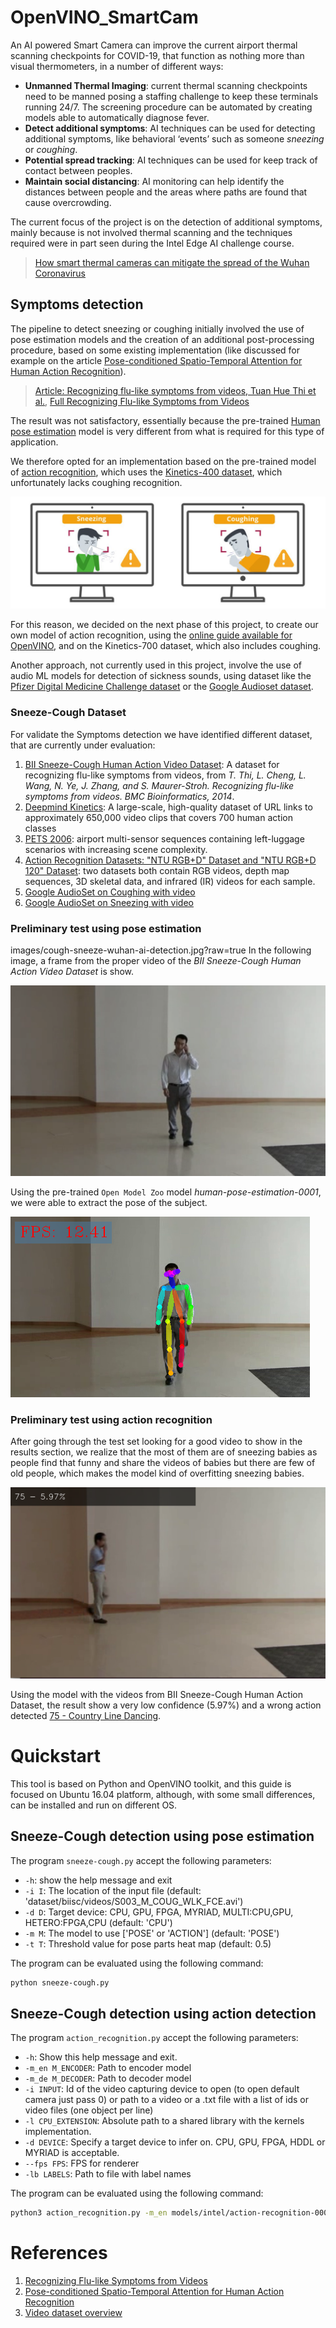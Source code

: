 # OpenVINO_SmartCam

An AI powered Smart Camera can improve the current airport thermal scanning checkpoints for COVID-19, that function as nothing more than visual thermometers, in a number of different ways:

- **Unmanned Thermal Imaging**: current thermal scanning checkpoints need to be manned posing a staffing challenge to keep these terminals running 24/7. The screening procedure can be automated by creating models able to automatically diagnose fever.
- **Detect additional symptoms**: AI techniques can be used for detecting additional symptoms, like behavioral ‘events’ such as someone *sneezing* or *coughing*.
- **Potential spread tracking**: AI techniques can be used for keep track of contact between peoples.
- **Maintain social distancing**: AI monitoring can help identify the distances between people and the areas where paths are found that cause overcrowding.

The current focus of the project is on the detection of additional symptoms, mainly because is not involved thermal scanning and the techniques required were in part seen during the Intel Edge AI challenge course.

> [How smart thermal cameras can mitigate the spread of the Wuhan Coronavirus](https://anyconnect.com/blog/smart-thermal-cameras-wuhan-coronavirus)

## Symptoms detection

The pipeline to detect sneezing or coughing initially involved the use of pose estimation models and the creation of an additional post-processing procedure, based on some existing implementation (like discussed for example on the article [Pose-conditioned Spatio-Temporal Attention for Human Action Recognition](https://arxiv.org/pdf/1703.10106.pdf)).

>[Article: Recognizing flu-like symptoms from videos, Tuan Hue Thi et al.](https://www.researchgate.net/publication/265607317_Recognizing_flu-like_symptoms_from_videos), [Full Recognizing Flu-like Symptoms from Videos](https://web.bii.a-star.edu.sg/~chengli/FluRecognition.htm)

The result was not satisfactory, essentially because the pre-trained [Human pose estimation](https://docs.openvinotoolkit.org/latest/_models_intel_human_pose_estimation_0001_description_human_pose_estimation_0001.html) model is very different from what is required for this type of application.

We therefore opted for an implementation based on the pre-trained model of [action recognition](https://docs.openvinotoolkit.org/latest/_models_intel_action_recognition_0001_encoder_description_action_recognition_0001_encoder.html), which uses the [Kinetics-400 dataset](https://deepmind.com/research/open-source/kinetics), which unfortunately lacks coughing recognition.

![Coughing and Sneezing detection with AI](images/cough-sneeze-wuhan-ai-detection.jpg)

For this reason, we decided on the next phase of this project, to create our own model of action recognition, using the [online guide available for OpenVINO](https://github.com/opencv/openvino_training_extensions/tree/develop/pytorch_toolkit/action_recognition), and on the Kinetics-700 dataset, which also includes coughing.

Another approach, not currently used in this project, involve the use of audio ML models for detection of sickness sounds, using dataset like the [Pfizer Digital Medicine Challenge dataset](https://osf.io/tmkud/wiki/home/) or the [Google Audioset dataset](https://research.google.com/audioset/dataset).

### Sneeze-Cough Dataset

For validate the Symptoms detection we have identified different dataset, that are currently under evaluation:

1. [BII Sneeze-Cough Human Action Video Dataset](https://web.bii.a-star.edu.sg/~chengli/FluRecognition/README.txt): A dataset for recognizing flu-like symptoms from videos, from _T. Thi, L. Cheng, L. Wang, N. Ye, J. Zhang, and S. Maurer-Stroh. Recognizing flu-like symptoms from videos. BMC Bioinformatics, 2014_.
2. [Deepmind Kinetics](https://deepmind.com/research/open-source/kinetics): A large-scale, high-quality dataset of URL links to approximately 650,000 video clips that covers 700 human action classes
3. [PETS 2006](http://www.cvg.reading.ac.uk/PETS2006/data.html): airport multi-sensor sequences containing left-luggage scenarios with increasing scene complexity.
4. [Action Recognition Datasets: "NTU RGB+D" Dataset and "NTU RGB+D 120" Dataset](http://rose1.ntu.edu.sg/datasets/actionrecognition.asp): two datasets both contain RGB videos, depth map sequences, 3D skeletal data, and infrared (IR) videos for each sample.
5. [Google AudioSet on Coughing with video](https://research.google.com/audioset/dataset/cough.html)
6. [Google AudioSet on Sneezing with video](https://research.google.com/audioset/dataset/sneeze.html)

### Preliminary test using pose estimation
images/cough-sneeze-wuhan-ai-detection.jpg?raw=true
In the following image, a frame from the proper video of the _BII Sneeze-Cough Human Action Video Dataset_ is show.

![S002_M_CALL_WLK_FCE.avi](images/human_pose_original.png)

Using the pre-trained `Open Model Zoo` model _human-pose-estimation-0001_, we were able to extract the pose of the subject.

![S002_M_CALL_WLK_FCE.avi](images/human_pose_detected.png)

### Preliminary test using action recognition

After going through the test set looking for a good video to show in the results section, we realize that the most of them are of sneezing babies as people find that funny and share the videos of babies but there are few of old people, which makes the model kind of overfitting sneezing babies.

![Coughing and Sneezing detection with AI](images/couch_inference.png)

Using the model with the videos from BII Sneeze-Cough Human Action Dataset, the result show a very low confidence (5.97%) and a wrong action detected [75 - Country Line Dancing](https://gist.githubusercontent.com/willprice/f19da185c9c5f32847134b87c1960769/raw/9dc94028ecced572f302225c49fcdee2f3d748d8/kinetics_400_labels.csv).

# Quickstart

This tool is based on Python and OpenVINO toolkit, and this guide is focused on Ubuntu 16.04 platform, although, with some small differences, can be installed and run on different OS.

## Sneeze-Cough detection using pose estimation

The program `sneeze-cough.py` accept the following parameters:

- `-h`: show the help message and exit
- `-i I`: The location of the input file (default: 'dataset/biisc/videos/S003_M_COUG_WLK_FCE.avi')
- `-d D`: Target device: CPU, GPU, FPGA, MYRIAD, MULTI:CPU,GPU, HETERO:FPGA,CPU (default: 'CPU')
- `-m M`: The model to use ['POSE' or 'ACTION'] (default: 'POSE')
- `-t T`: Threshold value for pose parts heat map (default: 0.5)

The program can be evaluated using the following command:

```bash
python sneeze-cough.py
```

## Sneeze-Cough detection using action detection

The program `action_recognition.py` accept the following parameters:

- `-h`: Show this help message and exit.
- `-m_en M_ENCODER`: Path to encoder model
- `-m_de M_DECODER`: Path to decoder model
- `-i INPUT`: Id of the video capturing device to open (to open default camera just pass 0) or path to a video or a .txt file with a list of ids or video files (one object per line)
- `-l CPU_EXTENSION`: Absolute path to a shared library with the kernels implementation.
- `-d DEVICE`: Specify a target device to infer on. CPU, GPU, FPGA, HDDL or MYRIAD is acceptable.
- `--fps FPS`: FPS for renderer
- `-lb LABELS`: Path to file with label names

The program can be evaluated using the following command:

```bash
python3 action_recognition.py -m_en models/intel/action-recognition-0001-encoder/FP32/action-recognition-0001-encoder.xml -m_de models/intel/action-recognition-0001-decoder/FP32/action-recognition-0001-decoder.xml -i dataset/biisc/videos/S003_M_COUG_WLK_LFT.avi
```

# References

1. [Recognizing Flu-like Symptoms from Videos](https://web.bii.a-star.edu.sg/~chengli/FluRecognition.htm)
2. [Pose-conditioned Spatio-Temporal Attention for Human Action Recognition](https://arxiv.org/pdf/1703.10106.pdf)
3. [Video dataset overview](https://www.di.ens.fr/~miech/datasetviz/)

